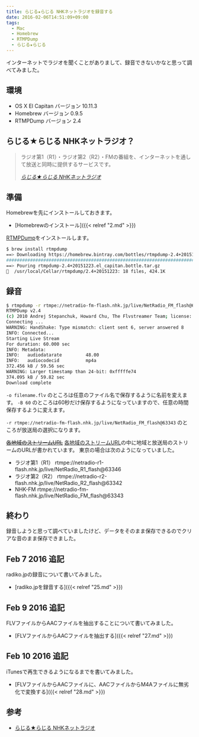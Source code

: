 ```yaml
---
title: らじる★らじる NHKネットラジオを録音する
date: 2016-02-06T14:51:09+09:00
tags:
  - Mac
  - Homebrew
  - RTMPDump
  - らじる★らじる
---
```

インターネットでラジオを聞くことがありまして、録音できないかなと思って調べてみました。

<!-- more -->

## 環境

* OS X El Capitan バージョン 10.11.3
* Homebrew バージョン 0.9.5
* RTMPDump バージョン 2.4

## らじる★らじる NHKネットラジオ？

> ラジオ第1（R1）・ラジオ第2（R2）・FMの番組を、インターネットを通して放送と同時に提供するサービスです。
>
> <cite>[らじる★らじる NHKネットラジオ](http://www3.nhk.or.jp/netradio/)</cite>

## 準備

Homebrewを先にインストールしておきます。

* [Homebrewのインストール]({{< relref "2.md" >}})

[RTMPDump](https://rtmpdump.mplayerhq.hu)をインストールします。

``` bash
$ brew install rtmpdump
==> Downloading https://homebrew.bintray.com/bottles/rtmpdump-2.4+20151223.el_ca
######################################################################## 100.0%
==> Pouring rtmpdump-2.4+20151223.el_capitan.bottle.tar.gz
🍺  /usr/local/Cellar/rtmpdump/2.4+20151223: 18 files, 424.1K
```

## 録音

``` bash
$ rtmpdump -r rtmpe://netradio-fm-flash.nhk.jp/live/NetRadio_FM_flash@63343 -a live -W http://www3.nhk.or.jp/netradio/files/swf/rtmpe_ver2015.swf -v -o filename.flv -B 60
RTMPDump v2.4
(c) 2010 Andrej Stepanchuk, Howard Chu, The Flvstreamer Team; license: GPL
Connecting ...
WARNING: HandShake: Type mismatch: client sent 6, server answered 8
INFO: Connected...
Starting Live Stream
For duration: 60.000 sec
INFO: Metadata:
INFO:   audiodatarate         48.00
INFO:   audiocodecid          mp4a
372.456 kB / 59.56 sec
WARNING: Larger timestamp than 24-bit: 0xfffffe74
374.095 kB / 59.82 sec
Download complete
```

`-o filename.flv` のところは任意のファイル名で保存するように名前を変えます。
`-B 60` のところは60秒だけ保存するようになっていますので、任意の時間保存するように変えます。

`-r rtmpe://netradio-fm-flash.nhk.jp/live/NetRadio_FM_flash@63343` のところが放送局の選択になります。

~~[各地域のストリームURL](http://www3.nhk.or.jp/netradio/app/config_pc.xml)~~ [各地域のストリームURL](http://www3.nhk.or.jp/netradio/app/config_pc_2016.xml)の中に地域と放送局のストリームのURLが書かれています。
東京の場合は次のようになっていました。

* ラジオ第1（R1） rtmpe://netradio-r1-flash.nhk.jp/live/NetRadio_R1_flash@63346
* ラジオ第2（R2） rtmpe://netradio-r2-flash.nhk.jp/live/NetRadio_R2_flash@63342
* NHK-FM rtmpe://netradio-fm-flash.nhk.jp/live/NetRadio_FM_flash@63343

## 終わり

録音しようと思って調べていましたけど、データをそのまま保存できるのでクリアな音のまま保存できました。

## Feb 7 2016 追記

radiko.jpの録音について書いてみました。

* [radiko.jpを録音する]({{< relref "25.md" >}})

## Feb 9 2016 追記

FLVファイルからAACファイルを抽出することについて書いてみました。

* [FLVファイルからAACファイルを抽出する]({{< relref "27.md" >}})

## Feb 10 2016 追記

iTunesで再生できるようになるまでを書いてみました。

* [FLVファイルからAACファイルに、AACファイルからM4Aファイルに無劣化で変換する]({{< relref "28.md" >}})

## 参考

* [らじる★らじる NHKネットラジオ](http://www3.nhk.or.jp/netradio/)
